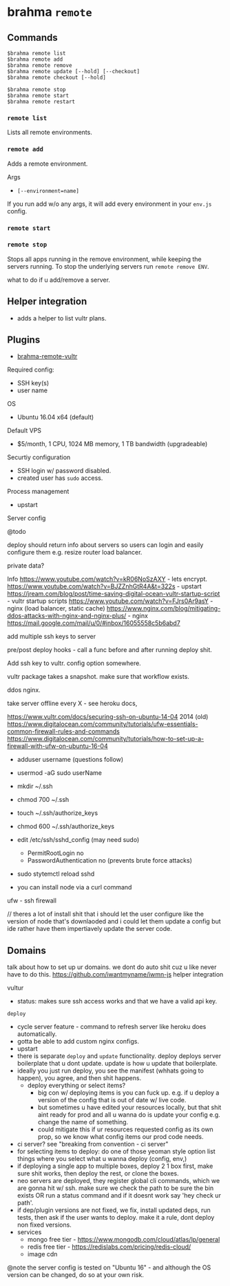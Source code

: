 # brahma `remote`

## Commands
```
$brahma remote list
$brahma remote add
$brahma remote remove
$brahma remote update [--hold] [--checkout]
$brahma remote checkout [--hold]

$brahma remote stop
$brahma remote start
$brahma remote restart
```

### `remote list`
Lists all remote environments.

### `remote add`
Adds a remote environment.

Args
- `[--environment=name]`

If you run add w/o any args, it will add every environment in your `env.js` config.

### `remote start`
### `remote stop`
Stops all apps running in the remove environment, while keeping the servers running. To stop the underlying servers run `remote remove ENV`.




what to do if u add/remove a server.









## Helper integration
- adds a helper to list vultr plans.


## Plugins
- [brahma-remote-vultr](@todo)

Required config:
- SSH key(s)
- user name

OS
- Ubuntu 16.04 x64 (default)

Default VPS
- $5/month, 1 CPU, 1024 MB memory, 1 TB bandwidth (upgradeable)

Securtiy configuration
- SSH login w/ password disabled.
- created user has `sudo` access.

Process management
- upstart

Server config

@todo

deploy should return info about servers so users can login and easily configure them e.g. resize router load balancer.

private data?

Info
https://www.youtube.com/watch?v=kR06NoSzAXY - lets encrypt.
https://www.youtube.com/watch?v=BJZZnhGtR4A&t=322s - upstart
https://jream.com/blog/post/time-saving-digital-ocean-vultr-startup-script - vultr startup scripts
https://www.youtube.com/watch?v=FJrs0Ar9asY - nginx (load balancer, static cache)
https://www.nginx.com/blog/mitigating-ddos-attacks-with-nginx-and-nginx-plus/ - nginx
https://mail.google.com/mail/u/0/#inbox/16055558c5b6abd7

add multiple ssh keys to server

pre/post deploy hooks - call a func before and after running deploy shit.

Add ssh key to vultr. config option somewhere.

vultr package takes a snapshot. make sure that workflow exists.

ddos nginx.

take server offline every X - see heroku docs,

https://www.vultr.com/docs/securing-ssh-on-ubuntu-14-04 2014 (old)
https://www.digitalocean.com/community/tutorials/ufw-essentials-common-firewall-rules-and-commands
https://www.digitalocean.com/community/tutorials/how-to-set-up-a-firewall-with-ufw-on-ubuntu-16-04

- adduser username (questions follow)
- usermod -aG sudo userName
- mkdir ~/.ssh
- chmod 700 ~/.ssh
- touch ~/.ssh/authorize_keys
- chmod 600 ~/.ssh/authorize_keys
- edit /etc/ssh/sshd_config (may need sudo)
  - PermitRootLogin no
  - PasswordAuthentication no (prevents brute force attacks)
- sudo stytemctl reload sshd

- you can install node via a curl command

ufw - ssh firewall

// theres a lot of install shit that i should let the user configure like
the version of node that's downlaoded and i could let them update a config but
ide rather have them impertiavely update the server code.

## Domains
talk about how to set up ur domains. we dont do auto shit cuz u like never have to do this.
https://github.com/iwantmyname/iwmn-js helper integration



vultur
- status: makes sure ssh access works and that we have a valid api key.


`deploy`
- cycle server feature - command to refresh server like heroku does automatically.
- gotta be able to add custom nginx configs.
- upstart
- there is separate `deploy` and `update` functionality. deploy deploys server boilerplate that u dont update. update is how u update that boilerplate.
- ideally you just run deploy, you see the manifest (whhats going to happen), you agree, and then shit happens.
  - deploy everything or select items?
    - big con w/ deploying items is you can fuck up. e.g. if u deploy a version of the config that is out of date w/ live code.
    - but sometimes u have edited your resources locally, but that shit aint ready for prod and all u wanna do is update your config e.g. change the name of something.
    - could mitigate this if ur resources requested config as its own prop, so we know what config items our prod code needs.
- ci server? see "breaking from convention - ci server"
- for selecting items to deploy: do one of those yeoman style option list things where you select what u wanna deploy (config, env,)
- if deploying a single app to multiple boxes, deploy 2 1 box first, make sure shit works, then deploy the rest, or clone the boxes.
- neo servers are deployed, they register global cli commands, which we are gonna hit w/ ssh. make sure we check the path to be sure the bin exists OR run a status command and if it doesnt work say 'hey check ur path'.
- if dep/plugin versions are not fixed, we fix, install updated deps, run tests, then ask if the user wants to deploy. make it a rule, dont deploy non fixed versions.
- services
  - mongo free tier - https://www.mongodb.com/cloud/atlas/lp/general
  - redis free tier - https://redislabs.com/pricing/redis-cloud/
  - image cdn

@note
the server config is tested on "Ubuntu 16" - and although the OS version can be changed, do so at your own risk.
